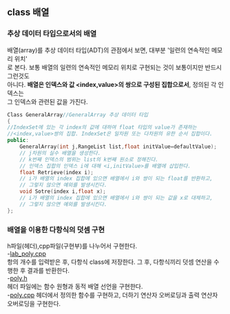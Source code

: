 ## class 배열

### 추상 데이터 타입으로서의 배열  
배열(array)를 추상 데이터 타입(ADT)의 관점에서 보면, 대부분 '일련의 연속적인 메모리 위치'  
로 본다. 보통 배열의 일련의 연속적인 메모리 위치로 구현되는 것이 보통이지만 반드시 그런것도  
아니다. **배열은 인덱스와 값 <index,value>의 쌍으로 구성된 집합으로서**, 정의된 각 인덱스는  
그 인덱스와 관련된 값을 가진다.  
~~~c++
Class GeneralArray//GeneralArray 추상 데이터 타입
{
//IndexSet에 있는 각 index의 값에 대하여 float 타입의 value가 존재하는
//<index,value>쌍의 집합. IndexSet은 일차원 또는 다차원의 유한 순서 집합이다.
public:
    GeneralArray(int j,RangeList list,float initValue=defaultValue);
    // j차원의 실수 배열을 생성한다.
    // k번째 인덱스의 범위는 list의 k번째 원소로 정해진다.
    // 인덱스 집합의 인덱스 i에 대해 <i,initValue>를 배열에 삽입한다.
    float Retrieve(index i);
    // i가 배열의 index 집합에 있으면 배열에서 i와 쌍이 되는 float를 반환하고,
    // 그렇지 않으면 예외를 발생시킨다.
    void Sotre(index i,float x);
    // i가 배열의 index 집합에 있으면 배열에서 i와 쌍이 되는 값을 x로 대체하고,
    // 그렇지 않으면 예외를 발생시킨다.
};

~~~  
### 배열을 이용한 다항식의 덧셈 구현  
h파일(헤더),cpp파일(구현부)를 나누어서 구현한다.  
-[lab_poly.cpp](https://github.com/euichanhwang/CS_study/blob/main/data-structure/class%20%EB%B0%B0%EC%97%B4/lab_poly.cpp)  
항의 개수를 입력받은 후, 다항식 class에 저장한다. 그 후, 다항식끼리 덧셈 연산을 수행한 후 결과를 반환한다.  
-[poly.h](https://github.com/euichanhwang/CS_study/blob/main/data-structure/class%20%EB%B0%B0%EC%97%B4/poly.h)  
헤더 파일에는 함수 원형과 동적 배열 선언을 구현한다.  
-[poly.cpp](https://github.com/euichanhwang/CS_study/blob/main/data-structure/class%20%EB%B0%B0%EC%97%B4/poly.cpp)
헤더에서 정의한 함수를 구현하고, 더하기 연산자 오버로딩과 출력 연산자 오버로딩을 구현한다.  
  


